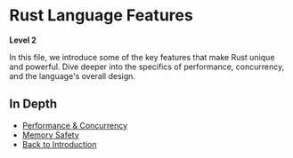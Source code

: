 # Rust Language Features

**Level 2**

In this file, we introduce some of the key features that make Rust unique and powerful. Dive deeper into the specifics of performance, concurrency, and the language's overall design.

## In Depth
- [Performance & Concurrency](performance.md)
- [Memory Safety](safety.md)
- [Back to Introduction](introduction.md)
